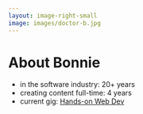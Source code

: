 ```yaml
---
layout: image-right-small
image: images/doctor-b.jpg
---
```


<h1 class="p-8">About Bonnie</h1>

<v-clicks>

- in the software industry: <span class="featured">20+ years</span>
- creating content full-time: <span class="featured">4 years</span>
- current gig: [Hands-on Web Dev](https://howd.dev)

</v-clicks>
